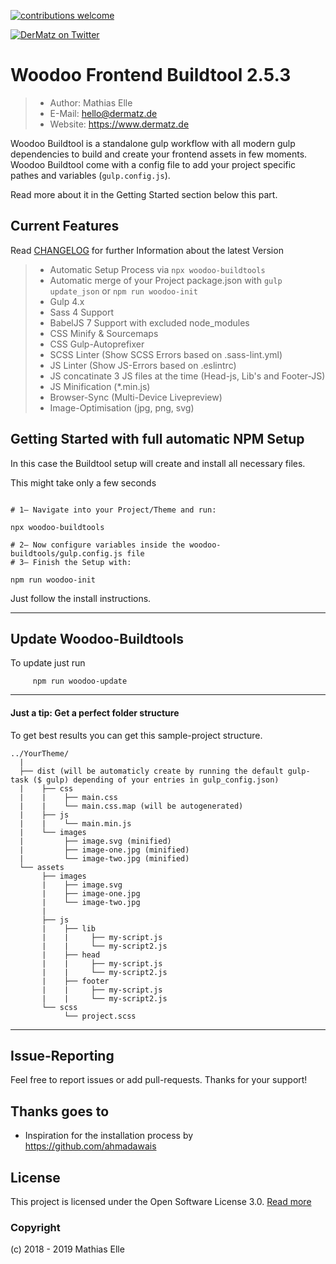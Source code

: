 [![contributions welcome](https://img.shields.io/badge/contributions-welcome-brightgreen.svg?style=flat)](https://github.com/dwyl/esta/issues)

[![DerMatz on Twitter](https://img.shields.io/twitter/follow/_dermatz.svg?style=social&label=Follow%20@_dermatz)](https://twitter.com/_dermatz/)

# Woodoo Frontend Buildtool 2.5.3
>- Author: Mathias Elle
>- E-Mail: hello@dermatz.de
>- Website: https://www.dermatz.de

Woodoo Buildtool is a standalone gulp workflow with all modern gulp dependencies to build
and create your frontend assets in few moments. Woodoo Buildtool come with a config file to add your project specific pathes
and variables (`gulp.config.js`).

Read more about it in the Getting Started section below this part.

## Current Features
Read [CHANGELOG](https://gitlab.com/dermatz/woodoo-buildtools/blob/master/CHANGELOG.md) for further Information about the latest Version

>- Automatic Setup Process via `npx woodoo-buildtools`
>- Automatic merge of your Project package.json with `gulp update_json` or `npm run woodoo-init`
>- Gulp 4.x
>- Sass 4 Support
>- BabelJS 7 Support with excluded node_modules
>- CSS Minify & Sourcemaps
>- CSS Gulp-Autoprefixer
>- SCSS Linter (Show SCSS Errors based on .sass-lint.yml)
>- JS Linter (Show JS-Errors based on .eslintrc)
>- JS concatinate 3 JS files at the time (Head-js, Lib's and Footer-JS)
>- JS Minification (*.min.js)
>- Browser-Sync (Multi-Device Livepreview)
>- Image-Optimisation (jpg, png, svg)

## Getting Started with full automatic NPM Setup
In this case the Buildtool setup will create and install all necessary files.

This might take only a few seconds

```

# 1— Navigate into your Project/Theme and run:

npx woodoo-buildtools

# 2— Now configure variables inside the woodoo-buildtools/gulp.config.js file
# 3— Finish the Setup with:

npm run woodoo-init

```
Just follow the install instructions.

---
## Update Woodoo-Buildtools
To update just run
```
     npm run woodoo-update
```

---

#### Just a tip: Get a perfect folder structure
To get best results you can get this sample-project structure.
```
../YourTheme/
  |
  ├── dist (will be automaticly create by running the default gulp-task ($ gulp) depending of your entries in gulp_config.json)
  |    ├── css
  |    |    ├── main.css
  |    |    └── main.css.map (will be autogenerated)
  |    ├── js
  |    |    └── main.min.js
  |    └── images
  |         ├── image.svg (minified)
  |         ├── image-one.jpg (minified)
  |         └── image-two.jpg (minified)
  └── assets
       ├── images
       |    ├── image.svg
       |    ├── image-one.jpg
       |    └── image-two.jpg
       |
       ├── js
       |    ├── lib
       |    |     ├── my-script.js
       |    |     └── my-script2.js
       |    ├── head
       |    |     ├── my-script.js
       |    |     └── my-script2.js
       |    ├── footer
       |    |     ├── my-script.js
       |    |     └── my-script2.js
       └── scss
            └── project.scss
```
---

Issue-Reporting
---
Feel free to report issues or add pull-requests. Thanks for your support!

Thanks goes to
---
- Inspiration for the installation process by https://github.com/ahmadawais

License
---
This project is licensed under the Open Software License 3.0. [Read more](https://choosealicense.com/licenses/osl-3.0/#)


### Copyright

(c) 2018 - 2019 Mathias Elle
